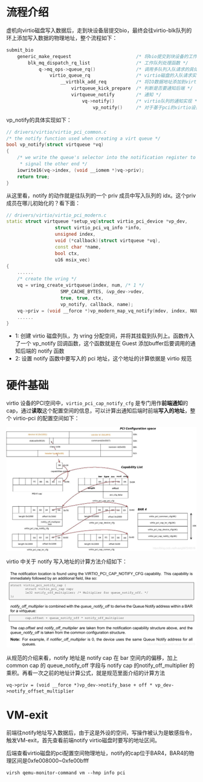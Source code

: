 
# 流程介绍

虚机向virtio磁盘写入数据后，走到块设备层提交bio，最终会往virtio-blk队列的环上添加写入数据的物理地址，整个流程如下：

```cpp
submit_bio
	generic_make_request						/* 将bio提交到块设备的工作队列上去 */
		blk_mq_dispatch_rq_list					/* 工作队列处理函数 */
			q->mq_ops->queue_rq()				/* 调用多队列入队请求的具体实现 */
				virtio_queue_rq					/* virtio磁盘的入队请求实现 */
					__virtblk_add_req			/* 将IO数据地址添加到virtio的队列上 */
						virtqueue_kick_prepare	/* 判断是否要通知后端 */
						virtqueue_notify		/* 通知 */
							vq->notify()		/* virtio队列的通知实现 */
								vp_notify()		/* 对于基于pci的virtio设备，最终调用该函数实现通知 */
```

vp_notify的具体实现如下：

```cpp
// drivers/virtio/virtio_pci_common.c
/* the notify function used when creating a virt queue */
bool vp_notify(struct virtqueue *vq)
{                
    /* we write the queue's selector into the notification register to
     * signal the other end */
    iowrite16(vq->index, (void __iomem *)vq->priv);
    return true; 
}
```

从这里看，notify 的动作就是往队列的一个 priv 成员中写入队列的 idx。这个priv成员在哪儿初始化的？看下面：

```cpp
// drivers/virtio/virtio_pci_modern.c
static struct virtqueue *setup_vq(struct virtio_pci_device *vp_dev,
				  struct virtio_pci_vq_info *info,
				  unsigned index,
				  void (*callback)(struct virtqueue *vq),
				  const char *name,
				  bool ctx,
				  u16 msix_vec)
{
    ......
	/* create the vring */
	vq = vring_create_virtqueue(index, num, /* 1 */
				    SMP_CACHE_BYTES, &vp_dev->vdev,
				    true, true, ctx,
				    vp_notify, callback, name);
    vq->priv = (void __force *)vp_modern_map_vq_notify(mdev, index, NULL); /* 2 */
    ......
}
```

* 1: 创建 virtio 磁盘列队，为 vring 分配空间，并将其挂载到队列上。函数传入了一个 vp_notify 回调函数，这个函数就是在 Guest 添加buffer后要调用的通知后端的 notify 函数
* 2: 设置 notify 函数中要写入的 pci 地址，这个地址的计算依据是 virtio 规范

# 硬件基础

virtio 设备的PCI空间中，`virtio_pci_cap_notify_cfg` 是专门用作**前端通知**的 cap，通过**读取**这个配置空间的信息，可以计算出通知后端时前端**写入的地址**，整个 virtio-pci 的配置空间如下：

![2022-05-23-11-17-47.png](./images/2022-05-23-11-17-47.png)

virtio 中关于 notify 写入地址的计算方法介绍如下：

![2022-05-23-12-54-18.png](./images/2022-05-23-12-54-18.png)

从规范的介绍来看，notify 地址是 notify cap 在 bar 空间内的偏移，加上 common cap 的 queue_notify_off 字段与 notify cap 的notify_off_multiplier 的乘积。再看一次之前的地址计算公式，就是规范里面介绍的计算方法

```
vq->priv = (void __force *)vp_dev->notify_base + off * vp_dev->notify_offset_multiplier
```

# VM-exit

前端往notify地址写入数据后，由于这是外设的空间，写操作被认为是敏感指令，触发VM-exit，首先查看前端notify virtio磁盘时要写的地址区间。

后端查看virtio磁盘的pci配置空间物理地址，notify的cap位于BAR4，BAR4的物理区间是0xfe008000~0xfe00bfff

```
virsh qemu-monitor-command vm --hmp info pci
```